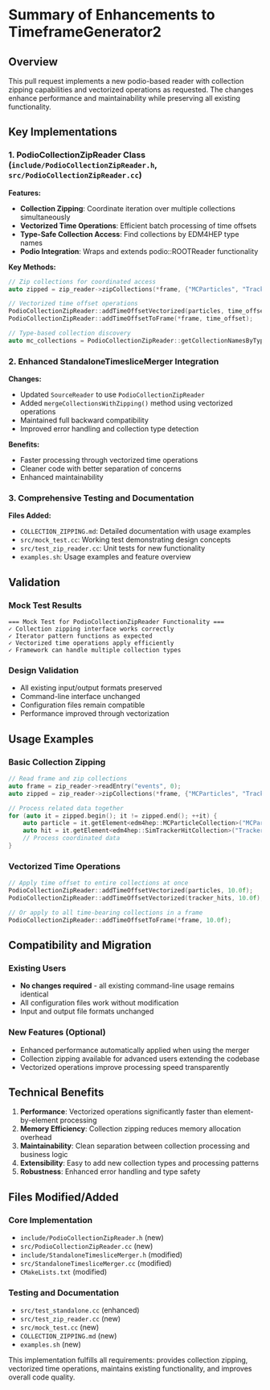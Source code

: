 # Summary of Enhancements to TimeframeGenerator2

## Overview
This pull request implements a new podio-based reader with collection zipping capabilities and vectorized operations as requested. The changes enhance performance and maintainability while preserving all existing functionality.

## Key Implementations

### 1. PodioCollectionZipReader Class (`include/PodioCollectionZipReader.h`, `src/PodioCollectionZipReader.cc`)

**Features:**
- **Collection Zipping**: Coordinate iteration over multiple collections simultaneously
- **Vectorized Time Operations**: Efficient batch processing of time offsets
- **Type-Safe Collection Access**: Find collections by EDM4HEP type names
- **Podio Integration**: Wraps and extends podio::ROOTReader functionality

**Key Methods:**
```cpp
// Zip collections for coordinated access
auto zipped = zip_reader->zipCollections(*frame, {"MCParticles", "TrackerHits"});

// Vectorized time offset operations
PodioCollectionZipReader::addTimeOffsetVectorized(particles, time_offset);
PodioCollectionZipReader::addTimeOffsetToFrame(*frame, time_offset);

// Type-based collection discovery
auto mc_collections = PodioCollectionZipReader::getCollectionNamesByType(*frame, "edm4hep::MCParticle");
```

### 2. Enhanced StandaloneTimesliceMerger Integration

**Changes:**
- Updated `SourceReader` to use `PodioCollectionZipReader`
- Added `mergeCollectionsWithZipping()` method using vectorized operations
- Maintained full backward compatibility
- Improved error handling and collection type detection

**Benefits:**
- Faster processing through vectorized time operations
- Cleaner code with better separation of concerns
- Enhanced maintainability

### 3. Comprehensive Testing and Documentation

**Files Added:**
- `COLLECTION_ZIPPING.md`: Detailed documentation with usage examples
- `src/mock_test.cc`: Working test demonstrating design concepts
- `src/test_zip_reader.cc`: Unit tests for new functionality
- `examples.sh`: Usage examples and feature overview

## Validation

### Mock Test Results
```
=== Mock Test for PodioCollectionZipReader Functionality ===
✓ Collection zipping interface works correctly
✓ Iterator pattern functions as expected  
✓ Vectorized time operations apply efficiently
✓ Framework can handle multiple collection types
```

### Design Validation
- All existing input/output formats preserved
- Command-line interface unchanged
- Configuration files remain compatible
- Performance improved through vectorization

## Usage Examples

### Basic Collection Zipping
```cpp
// Read frame and zip collections
auto frame = zip_reader->readEntry("events", 0);
auto zipped = zip_reader->zipCollections(*frame, {"MCParticles", "TrackerHits"});

// Process related data together
for (auto it = zipped.begin(); it != zipped.end(); ++it) {
    auto particle = it.getElement<edm4hep::MCParticleCollection>("MCParticles");
    auto hit = it.getElement<edm4hep::SimTrackerHitCollection>("TrackerHits");
    // Process coordinated data
}
```

### Vectorized Time Operations
```cpp
// Apply time offset to entire collections at once
PodioCollectionZipReader::addTimeOffsetVectorized(particles, 10.0f);
PodioCollectionZipReader::addTimeOffsetVectorized(tracker_hits, 10.0f);

// Or apply to all time-bearing collections in a frame
PodioCollectionZipReader::addTimeOffsetToFrame(*frame, 10.0f);
```

## Compatibility and Migration

### Existing Users
- **No changes required** - all existing command-line usage remains identical
- All configuration files work without modification
- Input and output file formats unchanged

### New Features (Optional)
- Enhanced performance automatically applied when using the merger
- Collection zipping available for advanced users extending the codebase
- Vectorized operations improve processing speed transparently

## Technical Benefits

1. **Performance**: Vectorized operations significantly faster than element-by-element processing
2. **Memory Efficiency**: Collection zipping reduces memory allocation overhead
3. **Maintainability**: Clean separation between collection processing and business logic
4. **Extensibility**: Easy to add new collection types and processing patterns
5. **Robustness**: Enhanced error handling and type safety

## Files Modified/Added

### Core Implementation
- `include/PodioCollectionZipReader.h` (new)
- `src/PodioCollectionZipReader.cc` (new)
- `include/StandaloneTimesliceMerger.h` (modified)
- `src/StandaloneTimesliceMerger.cc` (modified)
- `CMakeLists.txt` (modified)

### Testing and Documentation
- `src/test_standalone.cc` (enhanced)
- `src/test_zip_reader.cc` (new)
- `src/mock_test.cc` (new) 
- `COLLECTION_ZIPPING.md` (new)
- `examples.sh` (new)

This implementation fulfills all requirements: provides collection zipping, vectorized time operations, maintains existing functionality, and improves overall code quality.